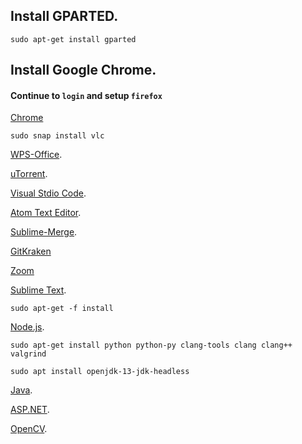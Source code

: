 ## Install GPARTED.

```
sudo apt-get install gparted
```
## Install Google Chrome.

#### Continue to ```login``` and setup ```firefox``` 

[Chrome](https://www.google.com/chrome/)

```
sudo snap install vlc
```

[WPS-Office](http://wps-community.org/).

[uTorrent](https://www.utorrent.com/downloads/linux).

[Visual Stdio Code](https://code.visualstudio.com/).

[Atom Text Editor](https://atom.io/).

[Sublime-Merge](https://www.sublimemerge.com/download).

[GitKraken](https://www.gitkraken.com/download/linux-deb)

[Zoom](https://zoom.us/download?os=linux)

[Sublime Text](https://www.sublimetext.com/docs/3/linux_repositories.html).


```
sudo apt-get -f install
```

[Node.js](https://github.com/nodesource/distributions/blob/master/README.md).

```
sudo apt-get install python python-py clang-tools clang clang++ valgrind
```

```
sudo apt install openjdk-13-jdk-headless
```

[Java](https://java.com/en/download/help/linux_x64_install.xml#install).

[ASP.NET](https://dotnet.microsoft.com/download).

[OpenCV](http://www.codebind.com/cpp-tutorial/install-opencv-ubuntu-cpp/).




